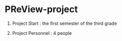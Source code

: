 # PReView-project

1. Project Start : the first semester of the third grade

2. Project Personnel : 4 people
